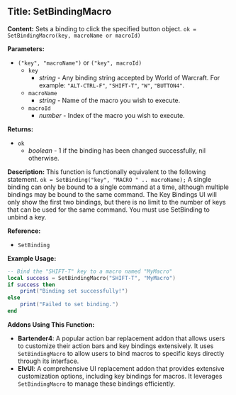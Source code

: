 ## Title: SetBindingMacro

**Content:**
Sets a binding to click the specified button object.
`ok = SetBindingMacro(key, macroName or macroId)`

**Parameters:**
- `("key", "macroName")` or `("key", macroId)`
  - `key`
    - *string* - Any binding string accepted by World of Warcraft. For example: `"ALT-CTRL-F"`, `"SHIFT-T"`, `"W"`, `"BUTTON4"`.
  - `macroName`
    - *string* - Name of the macro you wish to execute.
  - `macroId`
    - *number* - Index of the macro you wish to execute.

**Returns:**
- `ok`
  - *boolean* - 1 if the binding has been changed successfully, nil otherwise.

**Description:**
This function is functionally equivalent to the following statement.
`ok = SetBinding("key", "MACRO " .. macroName);`
A single binding can only be bound to a single command at a time, although multiple bindings may be bound to the same command. The Key Bindings UI will only show the first two bindings, but there is no limit to the number of keys that can be used for the same command.
You must use SetBinding to unbind a key.

**Reference:**
- `SetBinding`

**Example Usage:**
```lua
-- Bind the "SHIFT-T" key to a macro named "MyMacro"
local success = SetBindingMacro("SHIFT-T", "MyMacro")
if success then
    print("Binding set successfully!")
else
    print("Failed to set binding.")
end
```

**Addons Using This Function:**
- **Bartender4**: A popular action bar replacement addon that allows users to customize their action bars and key bindings extensively. It uses `SetBindingMacro` to allow users to bind macros to specific keys directly through its interface.
- **ElvUI**: A comprehensive UI replacement addon that provides extensive customization options, including key bindings for macros. It leverages `SetBindingMacro` to manage these bindings efficiently.